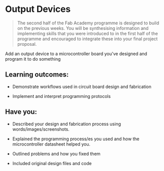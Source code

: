 # Output Devices
> The second half of the Fab Academy programme is designed to build on the previous weeks. You will be synthesising information and implementing skills that you were introduced to in the first half of the programme and encouraged to integrate these into your final project proposal.

Add an output device to a microcontroller board you've designed and program it to do something

## Learning outcomes:
* Demonstrate workflows used in circuit board design and fabrication

* Implement and interpret programming protocols

## Have you:
* Described your design and fabrication process using words/images/screenshots.  

* Explained the programming process/es you used and how the microcontroller datasheet helped you.

* Outlined problems and how you fixed them

* Included original design files and code
